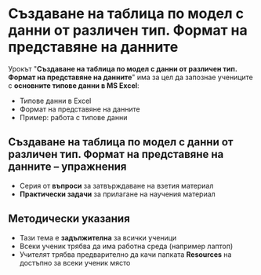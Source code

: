 # Създаване на таблица по модел с данни от различен тип. Формат на представяне на данните 

Урокът "**Създаване на таблица по модел с данни от различен тип. Формат на представяне на данните**" има за цел да запознае учениците с **основните типове данни в MS Excel**:
- Типове данни в Excel
- Формат на представяне на данните
- Пример: работа с типове данни

## Създаване на таблица по модел с данни от различен тип. Формат на представяне на данните – упражнения
  - Серия от **въпроси** за затвърждаване на взетия материал
  - **Практически задачи** за прилагане на научения материал

## Методически указания
  - Тази тема е **задължителна** за всички ученици
  - Всеки ученик трябва да има работна среда (например лаптоп)
  - Учителят трябва предварително да качи папката **Resources** на достъпно за всеки ученик място
